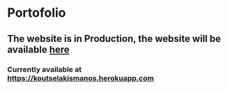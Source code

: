 # Portofolio
## The website is in **Production**, the website will be available [here](http://koutselakismanos.me)
### Currently available at https://koutselakismanos.herokuapp.com
